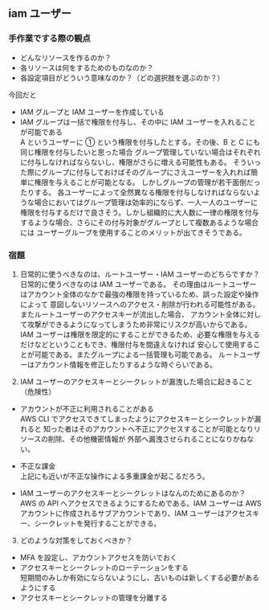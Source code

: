 ## iam ユーザー

### 手作業でする際の観点

- どんなリソースを作るのか？
- 各リソースは何をするためのものなのか？
- 各設定項目がどういう意味なのか？（どの選択肢を選ぶのか？）

今回だと

- IAM グループと IAM ユーザーを作成している
- IAM グループは一括で権限を付与し、その中に IAM ユーザーを入れることが可能である<br>
  A というユーザーに ① という権限を付与したとする。その後、B と C にも同じ権限を付与したいと思った場合
  グループ管理していない場合はそれぞれに付与しなければならないし、権限がさらに増える可能性もある。
  そういった際にグループに付与しておけばそのグループにさえユーザーを入れれば簡単に権限を与えることが可能となる。
  しかしグループの管理が若干面倒だったりする。
  各ユーザーによって全然異なる権限を付与しなければならないような場合においてはグループ管理は効率的にならず、一人一人のユーザーに
  権限を付与するだけで良さそう。しかし組織的に大人数に一律の権限を付与するような場合、さらにその付与対象がグループとして複数あるような場合には
  ユーザーグループを使用することのメリットが出てきそうである。

### 宿題

1. 日常的に使うべきなのは、ルートユーザー・IAM ユーザーのどちらですか？
   日常的に使うべきなのは IAM ユーザーである。
   その理由はルートユーザーはアカウント全体のなかで最強の権限を持っているため、誤った設定や操作によって
   意図しないリソースへのアクセス・削除が行われる可能性がある。またルートユーザーのアクセスキーが流出した場合、
   アカウント全体に対して攻撃ができるようになってしまうため非常にリスクが高いからである。
   IAM ユーザーは権限を限定的にすることができるため、必要な権限を与えるだけなどということもでき、権限付与を間違えなければ
   安心して使用することが可能である。またグループによる一括管理も可能である。
   ルートユーザーはアカウント情報を修正したりするような時ぐらいである。

2. IAM ユーザーのアクセスキーとシークレットが漏洩した場合に起きること（危険性）

- アカウントが不正に利用されることがある<br>
  AWS CLI でアクセスできてしまったようにアクセスキーとシークレットが漏れると
  知った者はそのアカウントへ不正にアクセスすることが可能となりリソースの削除、その他機密情報が
  外部へ漏洩させられることになりかねない。

- 不正な課金<br>
  上記にも近いが不正な操作による多重課金が起こるだろう。

- IAM ユーザーのアクセスキーとシークレットはなんのためにあるのか？
  AWS の API へアクセスできるようにするためである。IAM ユーザーは AWS アカウントに作成されるサブアカウントであり、IAM ユーザーはアクセスキー、シークレットを発行することができる。

3. どのような対策をしておくべきか？

- MFA を設定し、アカウントアクセスを防いでおく
- アクセスキーとシークレットのローテーションをする<br>
  短期間のみしか有効にならないようにし、古いものは新しくする必要があるようにする
- アクセスキーとシークレットの管理を分離する
